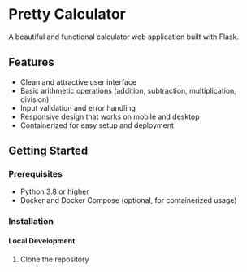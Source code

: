 # Pretty Calculator

A beautiful and functional calculator web application built with Flask.

## Features

- Clean and attractive user interface
- Basic arithmetic operations (addition, subtraction, multiplication, division)
- Input validation and error handling
- Responsive design that works on mobile and desktop
- Containerized for easy setup and deployment

## Getting Started

### Prerequisites

- Python 3.8 or higher
- Docker and Docker Compose (optional, for containerized usage)

### Installation

#### Local Development

1. Clone the repository